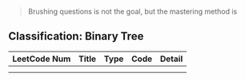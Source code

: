 
> Brushing questions is not the goal, but the mastering method is

## Classification: Binary Tree

| LeetCode Num | Title | Type | Code | Detail |
| --- | --- | --- | --- | --- |
|  |  |  |  |  |
|  |  |  |  |  |